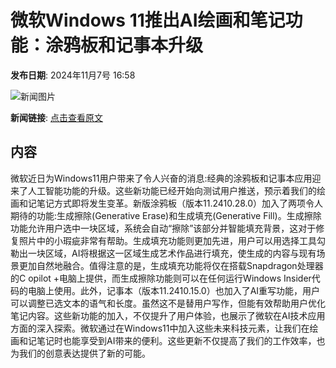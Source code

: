 # 微软Windows 11推出AI绘画和笔记功能：涂鸦板和记事本升级

**发布日期**: 2024年11月7号 16:58

![新闻图片](https://upload.chinaz.com/2024/1107/6386659545499330227806587.png)

**新闻链接**: [点击查看原文](https://www.aibase.com/zh/news/13075)

## 内容

微软近日为Windows11用户带来了令人兴奋的消息:经典的涂鸦板和记事本应用迎来了人工智能功能的升级。这些新功能已经开始向测试用户推送，预示着我们的绘画和记笔记方式即将发生变革。新版涂鸦板（版本11.2410.28.0）加入了两项令人期待的功能:生成擦除(Generative Erase)和生成填充(Generative Fill)。生成擦除功能允许用户选中一块区域，系统会自动“擦除”该部分并智能填充背景，这对于修复照片中的小瑕疵非常有帮助。生成填充功能则更加先进，用户可以用选择工具勾勒出一块区域，AI将根据这一区域生成艺术作品进行填充，使生成的内容与现有场景更加自然地融合。值得注意的是，生成填充功能将仅在搭载Snapdragon处理器的C opilot +电脑上提供，而生成擦除功能则可以在任何运行Windows Insider代码的电脑上使用。此外，记事本（版本11.2410.15.0）也加入了AI重写功能，用户可以调整已选文本的语气和长度。虽然这不是替用户写作，但能有效帮助用户优化笔记内容。这些新功能的加入，不仅提升了用户体验，也展示了微软在AI技术应用方面的深入探索。微软通过在Windows11中加入这些未来科技元素，让我们在绘画和记笔记时也能享受到AI带来的便利。这些更新不仅提高了我们的工作效率，也为我们的创意表达提供了新的可能。
